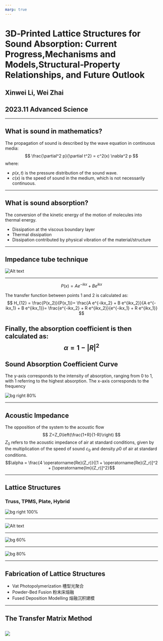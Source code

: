 ```yaml
---
marp: true
---
```


# 3D‐Printed Lattice Structures for Sound Absorption: Current Progress,Mechanisms and Models,Structural‐Property Relationships, and Future Outlook

## Xinwei Li, Wei Zhai
## 2023.11  Advanced Science


---
## What is sound in mathematics?
 The propagation of sound is described by the wave equation in continuous media:
  $$
  \frac{\partial^2 p}{\partial t^2} = c^2(x) \nabla^2 p
  $$
  where:
  - $p(x, t)$ is the pressure distribution of the sound wave.
  - $c(x)$ is the speed of sound in the medium, which is not necessarily continuous.

---
## What is sound absorption?
The conversion of the kinetic energy of the motion of molecules into thermal energy.

- Dissipation at the viscous boundary layer
- Thermal dissipation
- Dissipation contributed by physical vibration of the material/structure

---
## Impedance tube technique
![Alt text](image.png)

---

$$
P(x) = A e^{-ikx} + B e^{ikx}
$$

The transfer function between points 1 and 2 is calculated as:
$$
H_{12} = \frac{P(x_2)}{P(x_1)}= \frac{A e^{-ikx_2} + B e^{ikx_2}}{A e^{-ikx_1} + B e^{ikx_1}}= \frac{e^{-ikx_2} + R e^{ikx_2}}{e^{-ikx_1} + R e^{ikx_1}}
$$

Finally, the absorption coefficient is then calculated as:
$$
\alpha=1-|R|^2
$$
---
## Sound Absorption Coefficient Curve

The y-axis corresponds to the intensity of absorption, ranging from 0 to 1, with 1 referring to the highest absorption. The x-axis corresponds to the frequency


![bg right 80%](image-1.png)

---
## Acoustic Impedance
The opposition of the system to the acoustic flow
$$ Z=Z_0\left(\frac{1+R}{1-R}\right) $$
$Z_0$ refers to the acoustic impedance of air at standard conditions, given by the multiplication of the speed of sound $c_0$ and density $ρ0$ of air at standard conditions.
$$\alpha = \frac{4 \operatorname{Re}(Z_r)}{[1 + \operatorname{Re}(Z_r)]^2 + [\operatorname{Im}(Z_r)]^2}$$

--- 
## Lattice Structures
### Truss, TPMS, Plate, Hybrid
![bg right 100%](image-2.png)

---

![Alt text](image-4.png)

---

![bg 60%](image-5.png)

---

![bg 80%](image-6.png)

---
## Fabrication of Lattice Structures
- Vat Photopolymerization 槽型光聚合
- Powder-Bed Fusion 粉末床熔融
- Fused Deposition Modelling 熔融沉积建模

---
## The Transfer Matrix Method
![](image-3.png)
---